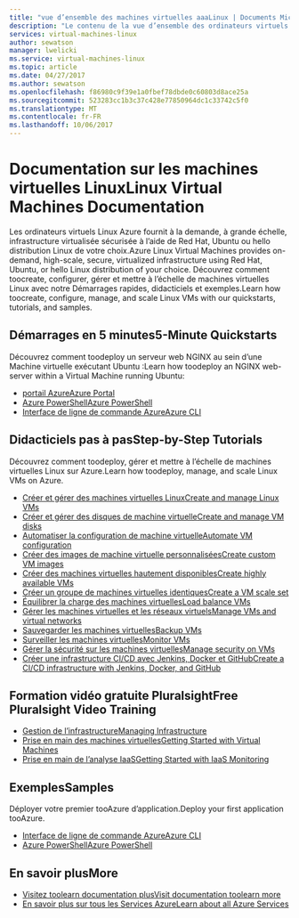 ```yaml
---
title: "vue d’ensemble des machines virtuelles aaaLinux | Documents Microsoft"
description: "Le contenu de la vue d’ensemble des ordinateurs virtuels Linux dans le portail Azure"
services: virtual-machines-linux
author: sewatson
manager: lwelicki
ms.service: virtual-machines-linux
ms.topic: article
ms.date: 04/27/2017
ms.author: sewatson
ms.openlocfilehash: f86980c9f39e1a0fbef78dbde0c60803d8ace25a
ms.sourcegitcommit: 523283cc1b3c37c428e77850964dc1c33742c5f0
ms.translationtype: MT
ms.contentlocale: fr-FR
ms.lasthandoff: 10/06/2017
---
```

# <a name="linux-virtual-machines-documentation"></a><span data-ttu-id="9bb96-103">Documentation sur les machines virtuelles Linux</span><span class="sxs-lookup"><span data-stu-id="9bb96-103">Linux Virtual Machines Documentation</span></span>

<span data-ttu-id="9bb96-104">Les ordinateurs virtuels Linux Azure fournit à la demande, à grande échelle, infrastructure virtualisée sécurisée à l’aide de Red Hat, Ubuntu ou hello distribution Linux de votre choix.</span><span class="sxs-lookup"><span data-stu-id="9bb96-104">Azure Linux Virtual Machines provides on-demand, high-scale, secure, virtualized infrastructure using Red Hat, Ubuntu, or hello Linux distribution of your choice.</span></span> <span data-ttu-id="9bb96-105">Découvrez comment toocreate, configurer, gérer et mettre à l’échelle de machines virtuelles Linux avec notre Démarrages rapides, didacticiels et exemples.</span><span class="sxs-lookup"><span data-stu-id="9bb96-105">Learn how toocreate, configure, manage, and scale Linux VMs with our quickstarts, tutorials, and samples.</span></span>

## <a name="5-minute-quickstarts"></a><span data-ttu-id="9bb96-106">Démarrages en 5 minutes</span><span class="sxs-lookup"><span data-stu-id="9bb96-106">5-Minute Quickstarts</span></span>

<span data-ttu-id="9bb96-107">Découvrez comment toodeploy un serveur web NGINX au sein d’une Machine virtuelle exécutant Ubuntu :</span><span class="sxs-lookup"><span data-stu-id="9bb96-107">Learn how toodeploy an NGINX web-server within a Virtual Machine running Ubuntu:</span></span>

- [<span data-ttu-id="9bb96-108">portail Azure</span><span class="sxs-lookup"><span data-stu-id="9bb96-108">Azure Portal</span></span>](/azure/virtual-machines/virtual-machines-linux-quick-create-portal?toc=%2fazure%2fvirtual-machines%2flinux%2ftoc.json)
- [<span data-ttu-id="9bb96-109">Azure PowerShell</span><span class="sxs-lookup"><span data-stu-id="9bb96-109">Azure PowerShell</span></span>](/azure/virtual-machines/virtual-machines-linux-quick-create-powershell?toc=%2fazure%2fvirtual-machines%2flinux%2ftoc.json)
- [<span data-ttu-id="9bb96-110">Interface de ligne de commande Azure</span><span class="sxs-lookup"><span data-stu-id="9bb96-110">Azure CLI</span></span>](/azure/virtual-machines/virtual-machines-linux-quick-create-cli?toc=%2fazure%2fvirtual-machines%2flinux%2ftoc.json)

## <a name="step-by-step-tutorials"></a><span data-ttu-id="9bb96-111">Didacticiels pas à pas</span><span class="sxs-lookup"><span data-stu-id="9bb96-111">Step-by-Step Tutorials</span></span>

<span data-ttu-id="9bb96-112">Découvrez comment toodeploy, gérer et mettre à l’échelle de machines virtuelles Linux sur Azure.</span><span class="sxs-lookup"><span data-stu-id="9bb96-112">Learn how toodeploy, manage, and scale Linux VMs on Azure.</span></span>

- [<span data-ttu-id="9bb96-113">Créer et gérer des machines virtuelles Linux</span><span class="sxs-lookup"><span data-stu-id="9bb96-113">Create and manage Linux VMs</span></span>](/azure/virtual-machines/linux/tutorial-manage-vm)
- [<span data-ttu-id="9bb96-114">Créer et gérer des disques de machine virtuelle</span><span class="sxs-lookup"><span data-stu-id="9bb96-114">Create and manage VM disks</span></span>](/azure/virtual-machines/linux/tutorial-manage-disks)
- [<span data-ttu-id="9bb96-115">Automatiser la configuration de machine virtuelle</span><span class="sxs-lookup"><span data-stu-id="9bb96-115">Automate VM configuration</span></span>](/azure/virtual-machines/linux/tutorial-automate-vm-deployment)
- [<span data-ttu-id="9bb96-116">Créer des images de machine virtuelle personnalisées</span><span class="sxs-lookup"><span data-stu-id="9bb96-116">Create custom VM images</span></span>](/azure/virtual-machines/linux/tutorial-custom-images)
- [<span data-ttu-id="9bb96-117">Créer des machines virtuelles hautement disponibles</span><span class="sxs-lookup"><span data-stu-id="9bb96-117">Create highly available VMs</span></span>](/azure/virtual-machines/linux/tutorial-availability-sets)
- [<span data-ttu-id="9bb96-118">Créer un groupe de machines virtuelles identiques</span><span class="sxs-lookup"><span data-stu-id="9bb96-118">Create a VM scale set</span></span>](/azure/virtual-machines/linux/tutorial-create-vmss)
- [<span data-ttu-id="9bb96-119">Équilibrer la charge des machines virtuelles</span><span class="sxs-lookup"><span data-stu-id="9bb96-119">Load balance VMs</span></span>](/azure/virtual-machines/linux/tutorial-load-balancer)
- [<span data-ttu-id="9bb96-120">Gérer les machines virtuelles et les réseaux virtuels</span><span class="sxs-lookup"><span data-stu-id="9bb96-120">Manage VMs and virtual networks</span></span>](/azure/virtual-machines/linux/tutorial-virtual-network)
- [<span data-ttu-id="9bb96-121">Sauvegarder les machines virtuelles</span><span class="sxs-lookup"><span data-stu-id="9bb96-121">Backup VMs</span></span>](/azure/virtual-machines/linux/tutorial-backup-vms)
- [<span data-ttu-id="9bb96-122">Surveiller les machines virtuelles</span><span class="sxs-lookup"><span data-stu-id="9bb96-122">Monitor VMs</span></span>](/azure/virtual-machines/linux/tutorial-monitoring)
- [<span data-ttu-id="9bb96-123">Gérer la sécurité sur les machines virtuelles</span><span class="sxs-lookup"><span data-stu-id="9bb96-123">Manage security on VMs</span></span>](/azure/virtual-machines/linux/tutorial-azure-security)
- [<span data-ttu-id="9bb96-124">Créer une infrastructure CI/CD avec Jenkins, Docker et GitHub</span><span class="sxs-lookup"><span data-stu-id="9bb96-124">Create a CI/CD infrastructure with Jenkins, Docker, and GitHub</span></span>](/azure/virtual-machines/linux/tutorial-jenkins-github-docker-cicd)

## <a name="free-pluralsight-video-training"></a><span data-ttu-id="9bb96-125">Formation vidéo gratuite Pluralsight</span><span class="sxs-lookup"><span data-stu-id="9bb96-125">Free Pluralsight Video Training</span></span>

- [<span data-ttu-id="9bb96-126">Gestion de l’infrastructure</span><span class="sxs-lookup"><span data-stu-id="9bb96-126">Managing Infrastructure</span></span>](https://www.pluralsight.com/courses/managing-infrastructure-microsoft-azure-getting-started?twoid=d6abac77-7dcc-4d33-9e03-f85e78989f02)
- [<span data-ttu-id="9bb96-127">Prise en main des machines virtuelles</span><span class="sxs-lookup"><span data-stu-id="9bb96-127">Getting Started with Virtual Machines</span></span>](https://www.pluralsight.com/courses/azure-vms-getting-started?twoid=d6abac77-7dcc-4d33-9e03-f85e78989f02)
- [<span data-ttu-id="9bb96-128">Prise en main de l’analyse IaaS</span><span class="sxs-lookup"><span data-stu-id="9bb96-128">Getting Started with IaaS Monitoring</span></span>](https://www.pluralsight.com/courses/azure-iaas-monitoring-management-getting-started?twoid=d6abac77-7dcc-4d33-9e03-f85e78989f02")

## <a name="samples"></a><span data-ttu-id="9bb96-129">Exemples</span><span class="sxs-lookup"><span data-stu-id="9bb96-129">Samples</span></span> 

<span data-ttu-id="9bb96-130">Déployer votre premier tooAzure d’application.</span><span class="sxs-lookup"><span data-stu-id="9bb96-130">Deploy your first application tooAzure.</span></span>

- [<span data-ttu-id="9bb96-131">Interface de ligne de commande Azure</span><span class="sxs-lookup"><span data-stu-id="9bb96-131">Azure CLI</span></span>](/azure/virtual-machines/virtual-machines-linux-cli-samples)
- [<span data-ttu-id="9bb96-132">Azure PowerShell</span><span class="sxs-lookup"><span data-stu-id="9bb96-132">Azure PowerShell</span></span>](/azure/virtual-machines/virtual-machines-linux-powershell-samples)

## <a name="more"></a><span data-ttu-id="9bb96-133">En savoir plus</span><span class="sxs-lookup"><span data-stu-id="9bb96-133">More</span></span>

- [<span data-ttu-id="9bb96-134">Visitez toolearn documentation plus</span><span class="sxs-lookup"><span data-stu-id="9bb96-134">Visit documentation toolearn more</span></span>](/azure/virtual-machines/linux/index)
- [<span data-ttu-id="9bb96-135">En savoir plus sur tous les Services Azure</span><span class="sxs-lookup"><span data-stu-id="9bb96-135">Learn about all Azure Services</span></span>](https://aka.ms/j3wr7y)